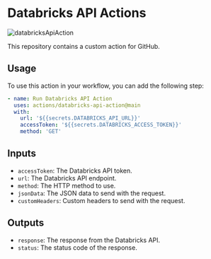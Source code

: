 # Databricks API Actions

![databricksApiAction](https://github.com/taapey-labs/databricks-api-action/actions/workflows/test.yml/badge.svg?event=push&branch=main)

This repository contains a custom action for GitHub.

## Usage

To use this action in your workflow, you can add the following step:

```yaml
- name: Run Databricks API Action
  uses: actions/databricks-api-action@main
  with:
    url: '${{secrets.DATABRICKS_API_URL}}'
    accessToken: '${{secrets.DATABRICKS_ACCESS_TOKEN}}'
    method: 'GET'
```

## Inputs

- `accessToken`: The Databricks API token.
- `url`: The Databricks API endpoint.
- `method`: The HTTP method to use.
- `jsonData`: The JSON data to send with the request.
- `customHeaders`: Custom headers to send with the request.


## Outputs

- `response`: The response from the Databricks API.
- `status`: The status code of the response.
